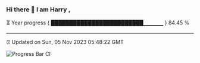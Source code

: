 ### Hi there 👋 I am Harry , 

⏳ Year progress { █████████████████████████▁▁▁▁▁ } 84.45 %

---

⏰ Updated on Sun, 05 Nov 2023 05:48:22 GMT

![Progress Bar CI](https://github.com/duykhang68/duykhang68/workflows/Progress%20Bar%20CI/badge.svg)
